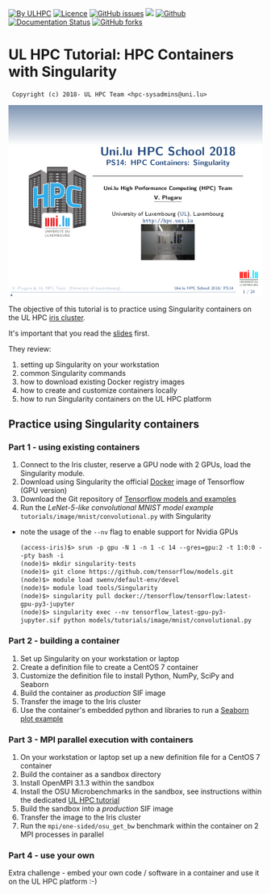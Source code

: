 [![By ULHPC](https://img.shields.io/badge/by-ULHPC-blue.svg)](https://hpc.uni.lu) [![Licence](https://img.shields.io/badge/license-GPL--3.0-blue.svg)](http://www.gnu.org/licenses/gpl-3.0.html) [![GitHub issues](https://img.shields.io/github/issues/ULHPC/tutorials.svg)](https://github.com/ULHPC/tutorials/issues/) [![](https://img.shields.io/badge/slides-PDF-red.svg)](slides.pdf) [![Github](https://img.shields.io/badge/sources-github-green.svg)](https://github.com/ULHPC/tutorials/tree/devel/advanced/advanced_scheduling/) [![Documentation Status](http://readthedocs.org/projects/ulhpc-tutorials/badge/?version=latest)](http://ulhpc-tutorials.readthedocs.io/en/latest/advanced/advanced_scheduling/) [![GitHub forks](https://img.shields.io/github/stars/ULHPC/tutorials.svg?style=social&label=Star)](https://github.com/ULHPC/tutorials)

# UL HPC Tutorial: HPC Containers with Singularity

     Copyright (c) 2018- UL HPC Team <hpc-sysadmins@uni.lu>


[![](cover_slides.png)](slides.pdf)

The objective of this tutorial is to practice using Singularity containers on the UL HPC [iris cluster](https://hpc.uni.lu/systems/iris/).

It's important that you read the [slides](https://github.com/ULHPC/tutorials/blob/devel/containers/singularity/slides.pdf?raw=true) first.

They review:

1. setting up Singularity on your workstation
2. common Singularity commands
3. how to download existing Docker registry images 
4. how to create and customize containers locally
5. how to run Singularity containers on the UL HPC platform

## Practice using Singularity containers

### Part 1 - using existing containers

1. Connect to the Iris cluster, reserve a GPU node with 2 GPUs, load the Singularity module.
2. Download using Singularity the official [Docker](https://hub.docker.com/r/tensorflow/tensorflow/) image of Tensorflow (GPU version)
3. Download the Git repository of [Tensorflow models and examples](https://github.com/tensorflow/models.git)
4. Run the _LeNet-5-like convolutional MNIST model example_ `tutorials/image/mnist/convolutional.py` with Singularity
  - note the usage of the `--nv` flag to enable support for Nvidia GPUs

        (access-iris)$> srun -p gpu -N 1 -n 1 -c 14 --gres=gpu:2 -t 1:0:0 --pty bash -i
        (node)$> mkdir singularity-tests
        (node)$> git clone https://github.com/tensorflow/models.git
        (node)$> module load swenv/default-env/devel
        (node)$> module load tools/Singularity 
        (node)$> singularity pull docker://tensorflow/tensorflow:latest-gpu-py3-jupyter
        (node)$> singularity exec --nv tensorflow_latest-gpu-py3-jupyter.sif python models/tutorials/image/mnist/convolutional.py


### Part 2 - building a container

1. Set up Singularity on your workstation or laptop
2. Create a definition file to create a CentOS 7 container
3. Customize the definition file to install Python, NumPy, SciPy and Seaborn
4. Build the container as _production_ SIF image
5. Transfer the image to the Iris cluster
6. Use the container's embedded python and libraries to run a [Seaborn plot example](https://seaborn.pydata.org/examples/large_distributions.html)

### Part 3 - MPI parallel execution with containers

1. On your workstation or laptop set up a new definition file for a CentOS 7 container
2. Build the container as a sandbox directory 
3. Install OpenMPI 3.1.3 within the sandbox
4. Install the OSU Microbenchmarks in the sandbox, see instructions within the dedicated [UL HPC tutorial](http://ulhpc-tutorials.readthedocs.io/en/latest/parallel/mpi/OSU_MicroBenchmarks/) 
5. Build the sandbox into a _production_ SIF image
6. Transfer the image to the Iris cluster
7. Run the `mpi/one-sided/osu_get_bw` benchmark within the container on 2 MPI processes in parallel

### Part 4 - use your own

Extra challenge - embed your own code / software in a container and use it on the UL HPC platform :-)
